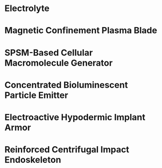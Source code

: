 # Electrolyte

# Magnetic Confinement Plasma Blade

# SPSM-Based Cellular Macromolecule Generator

# Concentrated Bioluminescent Particle Emitter

# Electroactive Hypodermic Implant Armor

# Reinforced Centrifugal Impact Endoskeleton